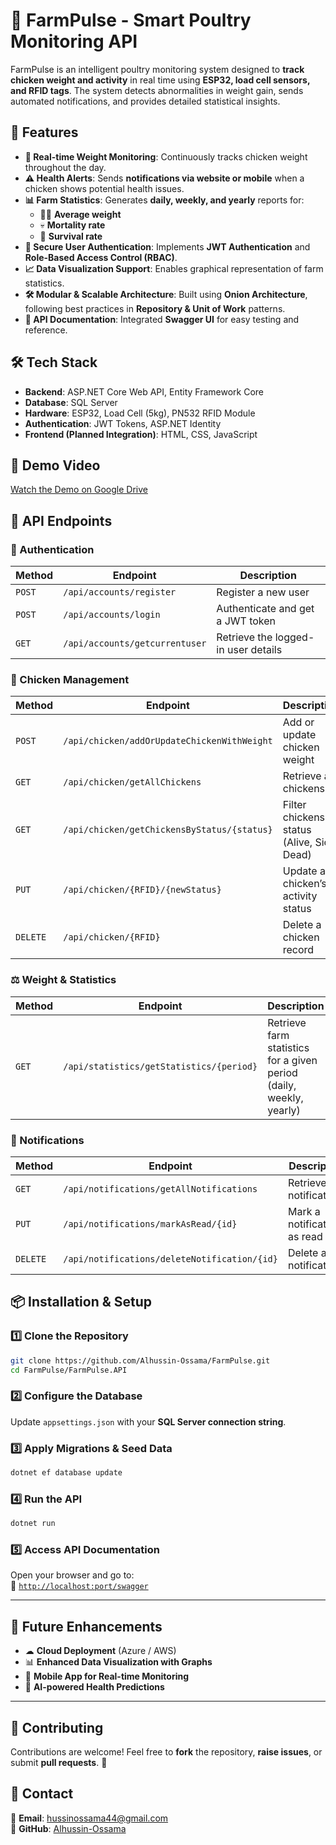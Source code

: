 # 🐔 FarmPulse - Smart Poultry Monitoring API

FarmPulse is an intelligent poultry monitoring system designed to **track chicken weight and activity** in real time using **ESP32, load cell sensors, and RFID tags**. The system detects abnormalities in weight gain, sends automated notifications, and provides detailed statistical insights.

## 🚀 Features

- **📡 Real-time Weight Monitoring**: Continuously tracks chicken weight throughout the day.
- **⚠️ Health Alerts**: Sends **notifications via website or mobile** when a chicken shows potential health issues.
- **📊 Farm Statistics**: Generates **daily, weekly, and yearly** reports for:
  - 🏋️‍♂️ **Average weight**
  - 💀 **Mortality rate**
  - 🐔 **Survival rate**
- **🔑 Secure User Authentication**: Implements **JWT Authentication** and **Role-Based Access Control (RBAC)**.
- **📈 Data Visualization Support**: Enables graphical representation of farm statistics.
- **🛠️ Modular & Scalable Architecture**: Built using **Onion Architecture**, following best practices in **Repository & Unit of Work** patterns.
- **📝 API Documentation**: Integrated **Swagger UI** for easy testing and reference.

## 🛠️ Tech Stack

- **Backend**: ASP.NET Core Web API, Entity Framework Core
- **Database**: SQL Server
- **Hardware**: ESP32, Load Cell (5kg), PN532 RFID Module
- **Authentication**: JWT Tokens, ASP.NET Identity
- **Frontend (Planned Integration)**: HTML, CSS, JavaScript

## 🎥 Demo Video
[Watch the Demo on Google Drive]((https://drive.google.com/file/d/1cdPsVy_mCxQqVlXHIjRil5z-etusYpK7/view?usp=drive_link))

## 📜 API Endpoints

### 🔐 Authentication
| Method | Endpoint | Description |
|--------|---------|-------------|
| `POST` | `/api/accounts/register` | Register a new user |
| `POST` | `/api/accounts/login` | Authenticate and get a JWT token |
| `GET`  | `/api/accounts/getcurrentuser` | Retrieve the logged-in user details |

### 🐔 Chicken Management
| Method | Endpoint | Description |
|--------|---------|-------------|
| `POST` | `/api/chicken/addOrUpdateChickenWithWeight` | Add or update chicken weight |
| `GET`  | `/api/chicken/getAllChickens` | Retrieve all chickens |
| `GET`  | `/api/chicken/getChickensByStatus/{status}` | Filter chickens by status (Alive, Sick, Dead) |
| `PUT`  | `/api/chicken/{RFID}/{newStatus}` | Update a chicken’s activity status |
| `DELETE` | `/api/chicken/{RFID}` | Delete a chicken record |

### ⚖️ Weight & Statistics
| Method | Endpoint | Description |
|--------|---------|-------------|
| `GET`  | `/api/statistics/getStatistics/{period}` | Retrieve farm statistics for a given period (daily, weekly, yearly) |

### 🔔 Notifications
| Method | Endpoint | Description |
|--------|---------|-------------|
| `GET`  | `/api/notifications/getAllNotifications` | Retrieve all notifications |
| `PUT`  | `/api/notifications/markAsRead/{id}` | Mark a notification as read |
| `DELETE` | `/api/notifications/deleteNotification/{id}` | Delete a notification |

## 📦 Installation & Setup

### 1️⃣ Clone the Repository  
```sh
git clone https://github.com/Alhussin-Ossama/FarmPulse.git
cd FarmPulse/FarmPulse.API
```

### 2️⃣ Configure the Database  
Update `appsettings.json` with your **SQL Server connection string**.

### 3️⃣ Apply Migrations & Seed Data  
```sh
dotnet ef database update
```

### 4️⃣ Run the API  
```sh
dotnet run
```

### 5️⃣ Access API Documentation  
Open your browser and go to:  
🔗 [`http://localhost:port/swagger`](http://localhost:port/swagger)

---

## 🔮 Future Enhancements  
- ☁ **Cloud Deployment** (Azure / AWS)  
- 📊 **Enhanced Data Visualization with Graphs**  
- 📱 **Mobile App for Real-time Monitoring**  
- 🤖 **AI-powered Health Predictions**  

---

## 🤝 Contributing  
Contributions are welcome! Feel free to **fork** the repository, **raise issues**, or submit **pull requests**. 🚀  

## 📧 Contact  
📩 **Email**: [hussinossama44@gmail.com](mailto:hussinossama44@gmail.com)  
🔗 **GitHub**: [Alhussin-Ossama](https://github.com/Alhussin-Ossama)

